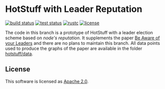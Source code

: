 # HotStuff with Leader Reputation

[![build status](https://img.shields.io/github/workflow/status/asonnino/hotstuff/Build/leader-reputation?style=flat-square&logo=github)](https://github.com/asonnino/hotstuff/actions)
[![test status](https://img.shields.io/github/workflow/status/asonnino/hotstuff/Tests/leader-reputation?style=flat-square&logo=github&label=tests)](https://github.com/asonnino/hotstuff/actions)
[![rustc](https://img.shields.io/badge/rustc-1.48+-blue?style=flat-square&logo=rust)](https://www.rust-lang.org)
[![license](https://img.shields.io/badge/license-Apache-blue.svg?style=flat-square)](LICENSE)

The code in this branch is a prototype of HotStuff with a leader election scheme based on *node's reputation*. It supplements the paper [Be Aware of your Leaders]() and there are no plans to maintain this branch. All data points used to produce the graphs of the paper are available in the folder [hotstuff/data](data/).

## License
This software is licensed as [Apache 2.0](LICENSE).
